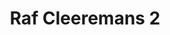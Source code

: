 ---
title:  Raf Cleeremans 2
kunstenaar: Raf Cleeremans
expositie: Raf Cleeremans
tekoop: ja
prijs:
techniek:
afmetingen:
lang: en
---